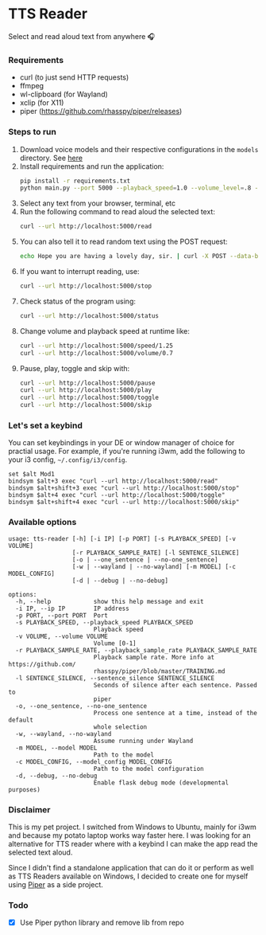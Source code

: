 # TTS Reader
Select and read aloud text from anywhere 🎧

### Requirements
- curl (to just send HTTP requests)
- ffmpeg
- wl-clipboard (for Wayland)
- xclip (for X11)
- piper (https://github.com/rhasspy/piper/releases)

### Steps to run
1. Download voice models and their respective configurations in the `models` directory. See [here](https://github.com/rhasspy/piper/blob/master/VOICES.md)
2. Install requirements and run the application:
    ```bash
    pip install -r requirements.txt 
    python main.py --port 5000 --playback_speed=1.0 --volume_level=.8 --model models/yourmodel.onnx --model_config models/yourmodel.onnx.json --wayland
    ```
3. Select any text from your browser, terminal, etc
4. Run the following command to read aloud the selected text:
    ```bash
    curl --url http://localhost:5000/read
    ```
5. You can also tell it to read random text using the POST request:
    ```bash
    echo Hope you are having a lovely day, sir. | curl -X POST --data-binary @- -H 'Content-Type: application/octet-stream' localhost:5000/read
    ```
6. If you want to interrupt reading, use:
    ```bash
    curl --url http://localhost:5000/stop
    ```
7. Check status of the program using:
    ```bash
    curl --url http://localhost:5000/status
    ```
8. Change volume and playback speed at runtime like:
    ```bash
    curl --url http://localhost:5000/speed/1.25
    curl --url http://localhost:5000/volume/0.7
    ```
9. Pause, play, toggle and skip with:
    ```bash
    curl --url http://localhost:5000/pause
    curl --url http://localhost:5000/play
    curl --url http://localhost:5000/toggle
    curl --url http://localhost:5000/skip
    ```
    
### Let's set a keybind
You can set keybindings in your DE or window manager of choice for practial usage. For example, if you're running i3wm, add the following to your i3 config, `~/.config/i3/config`.
```shell
set $alt Mod1
bindsym $alt+3 exec "curl --url http://localhost:5000/read"
bindsym $alt+shift+3 exec "curl --url http://localhost:5000/stop"
bindsym $alt+4 exec "curl --url http://localhost:5000/toggle"
bindsym $alt+shift+4 exec "curl --url http://localhost:5000/skip"
```

### Available options
```
usage: tts-reader [-h] [-i IP] [-p PORT] [-s PLAYBACK_SPEED] [-v VOLUME]
                  [-r PLAYBACK_SAMPLE_RATE] [-l SENTENCE_SILENCE]
                  [-o | --one_sentence | --no-one_sentence]
                  [-w | --wayland | --no-wayland] [-m MODEL] [-c MODEL_CONFIG]
                  [-d | --debug | --no-debug]

options:
  -h, --help            show this help message and exit
  -i IP, --ip IP        IP address
  -p PORT, --port PORT  Port
  -s PLAYBACK_SPEED, --playback_speed PLAYBACK_SPEED
                        Playback speed
  -v VOLUME, --volume VOLUME
                        Volume [0-1]
  -r PLAYBACK_SAMPLE_RATE, --playback_sample_rate PLAYBACK_SAMPLE_RATE
                        Playback sample rate. More info at https://github.com/
                        rhasspy/piper/blob/master/TRAINING.md
  -l SENTENCE_SILENCE, --sentence_silence SENTENCE_SILENCE
                        Seconds of silence after each sentence. Passed to
                        piper
  -o, --one_sentence, --no-one_sentence
                        Process one sentence at a time, instead of the default
                        whole selection
  -w, --wayland, --no-wayland
                        Assume running under Wayland
  -m MODEL, --model MODEL
                        Path to the model
  -c MODEL_CONFIG, --model_config MODEL_CONFIG
                        Path to the model configuration
  -d, --debug, --no-debug
                        Enable flask debug mode (developmental purposes)
```

### Disclaimer
This is my pet project. I switched from Windows to Ubuntu, mainly for i3wm and because my potato laptop works way faster here.
I was looking for an alternative for TTS reader where with a keybind I can make the app read the selected text aloud.

Since I didn't find a standalone application that can do it or perform as well as TTS Readers available on Windows, I decided to create one for myself using [Piper](https://github.com/rhasspy/piper) as a side project.

### Todo
- [x] Use Piper python library and remove lib from repo

